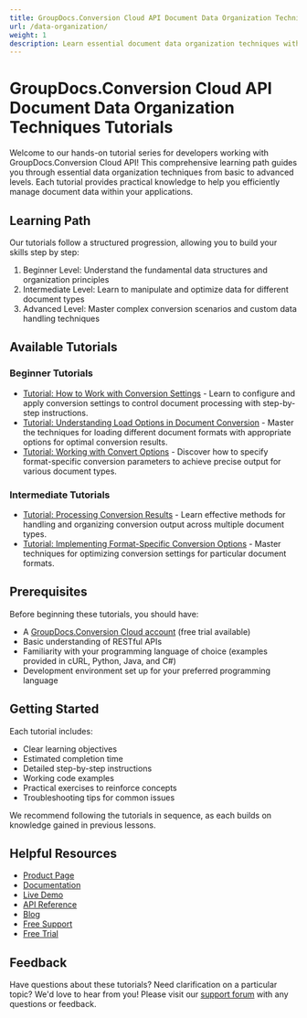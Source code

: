```yaml
---
title: GroupDocs.Conversion Cloud API Document Data Organization Techniques Tutorials
url: /data-organization/
weight: 1
description: Learn essential document data organization techniques with our hands-on tutorials for GroupDocs.Conversion Cloud API
---
```


# GroupDocs.Conversion Cloud API Document Data Organization Techniques Tutorials

Welcome to our hands-on tutorial series for developers working with GroupDocs.Conversion Cloud API! This comprehensive learning path guides you through essential data organization techniques from basic to advanced levels. Each tutorial provides practical knowledge to help you efficiently manage document data within your applications.

## Learning Path

Our tutorials follow a structured progression, allowing you to build your skills step by step:

1. Beginner Level: Understand the fundamental data structures and organization principles
2. Intermediate Level: Learn to manipulate and optimize data for different document types
3. Advanced Level: Master complex conversion scenarios and custom data handling techniques

## Available Tutorials

### Beginner Tutorials

- [Tutorial: How to Work with Conversion Settings](/data-organization/conversion-settings/) - Learn to configure and apply conversion settings to control document processing with step-by-step instructions.
- [Tutorial: Understanding Load Options in Document Conversion](/data-organization/load-options/) - Master the techniques for loading different document formats with appropriate options for optimal conversion results.
- [Tutorial: Working with Convert Options](/data-organization/convert-options/) - Discover how to specify format-specific conversion parameters to achieve precise output for various document types.

### Intermediate Tutorials

- [Tutorial: Processing Conversion Results](/data-organization/conversion-result/) - Learn effective methods for handling and organizing conversion output across multiple document types.
- [Tutorial: Implementing Format-Specific Conversion Options](/data-organization/format-specific-options/) - Master techniques for optimizing conversion settings for particular document formats.

## Prerequisites

Before beginning these tutorials, you should have:

- A [GroupDocs.Conversion Cloud account](https://dashboard.groupdocs.cloud/#/apps) (free trial available)
- Basic understanding of RESTful APIs
- Familiarity with your programming language of choice (examples provided in cURL, Python, Java, and C#)
- Development environment set up for your preferred programming language

## Getting Started

Each tutorial includes:
- Clear learning objectives
- Estimated completion time
- Detailed step-by-step instructions
- Working code examples
- Practical exercises to reinforce concepts
- Troubleshooting tips for common issues

We recommend following the tutorials in sequence, as each builds on knowledge gained in previous lessons.

## Helpful Resources

- [Product Page](https://products.groupdocs.cloud/conversion/)
- [Documentation](https://docs.groupdocs.cloud/conversion/)
- [Live Demo](https://products.groupdocs.app/conversion/family)
- [API Reference](https://reference.groupdocs.cloud/conversion/)
- [Blog](https://blog.groupdocs.cloud/categories/groupdocs.conversion-cloud-product-family/)
- [Free Support](https://forum.groupdocs.cloud/c/conversion/11)
- [Free Trial](https://dashboard.groupdocs.cloud/#/apps)

## Feedback

Have questions about these tutorials? Need clarification on a particular topic? We'd love to hear from you! Please visit our [support forum](https://forum.groupdocs.cloud/c/conversion/11) with any questions or feedback.
